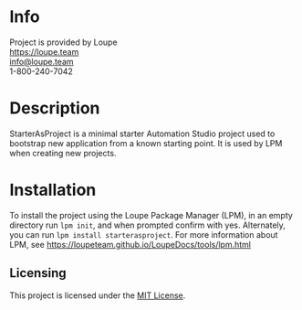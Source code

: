 # Info
Project is provided by Loupe  
https://loupe.team  
info@loupe.team  
1-800-240-7042  

# Description
StarterAsProject is a minimal starter Automation Studio project used to bootstrap new application from a known starting point. It is used by LPM when creating new projects. 

# Installation
To install the project using the Loupe Package Manager (LPM), in an empty directory run `lpm init`, and when prompted confirm with yes. Alternately, you can run `lpm install starterasproject`. For more information about LPM, see https://loupeteam.github.io/LoupeDocs/tools/lpm.html

## Licensing

This project is licensed under the [MIT License](LICENSE).
